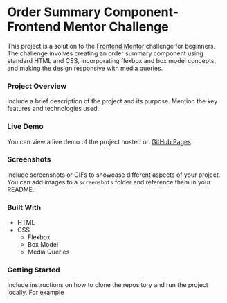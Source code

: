 
# Order Summary Component-Frontend Mentor Challenge

This project is a solution to the [Frontend Mentor](https://www.frontendmentor.io/) challenge for beginners. The challenge involves creating an order summary component using standard HTML and CSS, incorporating flexbox and box model concepts, and making the design responsive with media queries.

### Project Overview

Include a brief description of the project and its purpose. Mention the key features and technologies used.

### Live Demo

You can view a live demo of the project hosted on [GitHub Pages](#provide-the-link-to-your-hosted-demo).

### Screenshots

Include screenshots or GIFs to showcase different aspects of your project. You can add images to a `screenshots` folder and reference them in your README.

### Built With

- HTML
- CSS
  - Flexbox
  - Box Model
  - Media Queries

### Getting Started

Include instructions on how to clone the repository and run the project locally. For example
